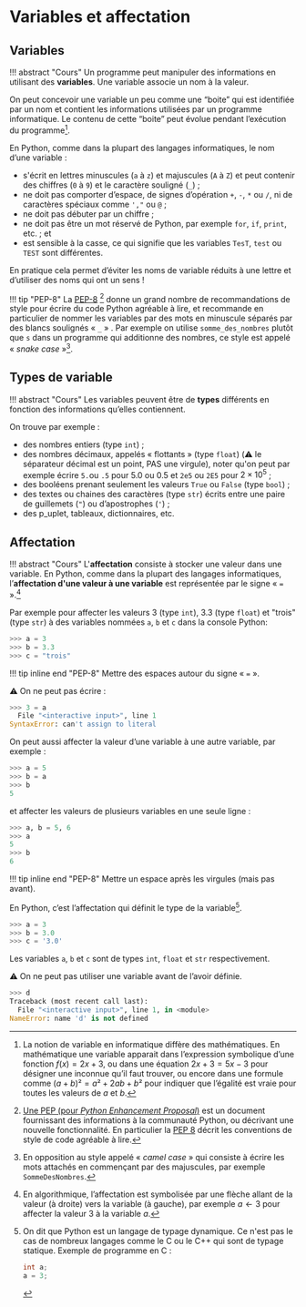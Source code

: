 # Variables et affectation

## Variables

!!! abstract "Cours" 
    Un programme peut manipuler des informations en utilisant des **variables**. Une variable associe un nom à la valeur.

On peut concevoir une variable un peu comme une “boite” qui est identifiée par un nom et contient les informations utilisées par un programme informatique. Le contenu de cette “boite” peut évolue pendant l’exécution du programme[^1.1].

En Python, comme dans la plupart des langages informatiques, le nom d’une variable :

- s'écrit en lettres minuscules (```a``` à ```z```) et majuscules (```A``` à ```Z```) et peut contenir des chiffres (```0``` à ```9```) et le caractère souligné (```_```) ;
- ne doit pas comporter d’espace, de signes d’opération ```+```, ```-```, ```*``` ou ```/```, ni de caractères spéciaux comme ```',"``` ou ```@``` ;
- ne doit pas débuter par un chiffre ;
- ne doit pas être un mot réservé de Python, par exemple ```for```, ```if```, ```print```, etc. ; et
- est sensible à la casse, ce qui signifie que les variables ```TesT```, ```test``` ou ```TEST``` sont différentes.

En pratique cela permet d’éviter les noms de variable réduits à une lettre et d’utiliser des noms qui ont un sens ! 

!!! tip "PEP-8" 
    La [PEP-8](https://peps.python.org/pep-0008/) [^1.2] donne un grand nombre de recommandations de style pour écrire du code Python agréable à lire, et recommande en particulier de nommer les variables par des mots en minuscule séparés par des blancs soulignés  « ```_``` » . Par exemple on utilise `somme_des_nombres` plutôt que `s` dans un programme qui additionne des nombres, ce style est appelé  « *snake case* »[^1.3].

[^1.1]:
    La notion de variable en informatique diffère des mathématiques. En mathématique une variable apparait dans l’expression symbolique d’une fonction $f(x)=2x+3$, ou dans une équation $2x+3=5x-3$ pour désigner une inconnue qu’il faut trouver, ou encore dans  une formule comme $(a+b)² =a²+2ab+b²$ pour indiquer que l’égalité est vraie pour toutes les valeurs de $a$ et $b$.

[^1.2]:
    [Une PEP (pour *Python Enhancement Proposal*)](https://www.python.org/dev/peps/#introduction) est un document fournissant des informations à la communauté Python, ou décrivant une nouvelle fonctionnalité. En particulier la [PEP 8](https://peps.python.org/pep-0008/) décrit les conventions de style de code agréable à lire.

[^1.3]: 
    En opposition au style appelé « *camel case* » qui consiste à écrire les mots attachés en commençant par des majuscules, par exemple ```SommeDesNombres```.

## Types de variable

!!! abstract "Cours" 
    Les variables peuvent être de **types** différents en fonction des informations qu’elles contiennent.

On trouve par exemple :

- des nombres entiers (type ```int```) ;
- des nombres décimaux, appelés « flottants » (type ```float```)  (:warning: le séparateur décimal est un point, PAS une virgule), noter qu'on peut par exemple écrire `5.`ou `.5` pour 5.0 ou 0.5 et `2e5` ou `2E5` pour $2 \times 10^5$ ;
- des booléens prenant seulement les valeurs `True` ou `False` (type ```bool```) ;
- des textes ou chaines des caractères (type ```str```) écrits entre une paire de guillemets (```"```) ou d’apostrophes (```'```) ;
- des p_uplet, tableaux, dictionnaires, etc. 

##	Affectation

!!! abstract "Cours" 
    L'**affectation** consiste à stocker une valeur dans une variable. En Python, comme dans la plupart des langages informatiques, l’**affectation d'une valeur à une variable** est représentée par le signe « `=` ».[^1.4]

[^1.4]: En algorithmique, l’affectation est symbolisée par une flèche allant de la valeur (à droite) vers la variable (à gauche), par exemple $a←3$ pour affecter  la valeur $3$ à la variable $a$.

Par exemple pour affecter les valeurs 3 (type `int`), 3.3 (type `float`) et "trois" (type `str`) à des variables nommées `a`, `b` et `c` dans la console Python:
``` python 
>>> a = 3
>>> b = 3.3
>>> c = "trois"
```

!!! tip inline end "PEP-8" 
    Mettre des espaces autour du signe « `=` ».

:warning: On ne peut pas écrire :
``` python 
>>> 3 = a
  File "<interactive input>", line 1
SyntaxError: can't assign to literal
```

On peut aussi affecter la valeur d’une variable à une autre variable, par exemple :
``` python 
>>> a = 5
>>> b = a
>>> b
5
```
et affecter les valeurs de plusieurs variables en une seule ligne :
``` python 
>>> a, b = 5, 6
>>> a
5
>>> b
6
```
!!! tip inline end "PEP-8" 
    Mettre un espace après les virgules (mais pas avant).

En Python, c’est l’affectation qui définit le type de la variable[^1.5].

[^1.5]: 
    On dit que Python est un langage de typage dynamique. Ce n'est pas le cas de nombreux langages comme le C  ou le C++ qui sont de typage statique. 
    Exemple de programme en C :  
    ```C
    int a;
    a = 3; 
    ```


``` python 
>>> a = 3
>>> b = 3.0
>>> c = '3.0'
```
Les variables ```a```, ```b``` et ```c``` sont de types ```int```, ```float``` et ```str``` respectivement. 

:warning: On ne peut pas utiliser une variable avant de l’avoir définie.
``` python 
>>> d
Traceback (most recent call last):
  File "<interactive input>", line 1, in <module>
NameError: name 'd' is not defined
```
